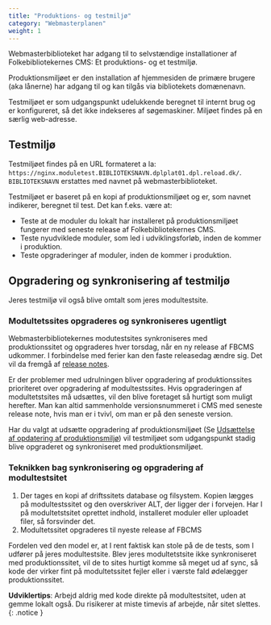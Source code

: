 ```yaml
---
title: "Produktions- og testmiljø"
category: "Webmasterplanen"
weight: 1
---
```



Webmasterbiblioteket har adgang til to selvstændige installationer af Folkebibliotekernes
CMS: Et produktions- og et testmiljø.

Produktionsmiljøet er den installation af hjemmesiden de primære brugere (aka lånerne) har
adgang til og kan tilgås via bibliotekets domænenavn.

Testmiljøet er som udgangspunkt udelukkende beregnet til internt brug og er konfigureret, så
det ikke indekseres af søgemaskiner. Miljøet findes på en særlig web-adresse.

## Testmiljø
Testmiljøet findes på en URL formateret a la:
`https://nginx.moduletest.BIBLIOTEKSNAVN.dplplat01.dpl.reload.dk/`. \
`BIBLIOTEKSNAVN` erstattes med navnet på webmasterbiblioteket.

Testmiljøet er baseret på en kopi af produktionsmiljøet og er, som navnet indikerer, beregnet
til test.  Det kan f.eks. være at:

- Teste at de moduler du lokalt har installeret på produktionsmiljøet fungerer med seneste
release af Folkebibliotekernes CMS.
- Teste nyudviklede moduler, som led i udviklingsforløb, inden de kommer i produktion.
- Teste opgraderinger af moduler, inden de kommer i produktion.

## Opgradering og synkronisering af testmiljø

Jeres testmiljø vil også blive omtalt som jeres modultestsite.

### Modultetssites opgraderes og synkroniseres ugentligt 
Webmasterbibliotekernes modutestsites synkroniseres med produktionssitet og opgraderes hver torsdag, når en ny release af FBCMS udkommer. I forbindelse med ferier kan den faste releasedag ændre sig. Det vil da fremgå af [release notes](https://www.folkebibliotekernescms.dk/main/overblik/release-notes/). 

Er der problemer med udrulningen bliver opgradering af produktionssites prioriteret over opgradering af modultestssites. Hvis opgraderingen af modultetstsites må udsættes, vil den blive foretaget så hurtigt som muligt herefter. Man kan altid sammenholde versionsnummeret i CMS med seneste release note, hvis man er i tvivl, om man er på den seneste version.

Har du valgt at udsætte opgradering af produktionsmiljøet (Se [Udsættelse af opdatering af produktionsmiljø](https://www.folkebibliotekernescms.dk/main/webmasterplanen/udsaettelse-af-opdatering/)) vil testmiljøet som udgangspunkt stadig blive opgraderet og synkroniseret med produktionsmiljøet. 

### Teknikken bag synkronisering og opgradering af modultestsitet

1. Der tages en kopi af driftssitets database og filsystem. Kopien lægges på modultestssitet og den overskriver ALT, der ligger der i forvejen. Har I på modultetstsitet oprettet indhold, installeret moduler eller uploadet filer, så forsvinder det.
2. Modultetssitet opgraderes til nyeste release af FBCMS

Fordelen ved den model er, at I rent faktisk kan stole på de de tests, som I udfører på jeres modultestsite. Blev jeres modultetstsite ikke synkroniseret med produktionssitet, vil de to sites hurtigt komme så meget ud af sync, så kode der virker fint på modultetssitet fejler eller i værste fald ødelægger produktionssitet.


**Udviklertips**: Arbejd aldrig med kode direkte på modultestsitet, uden at gemme lokalt også. Du risikerer at miste timevis af arbejde, når sitet slettes.
{: .notice }






